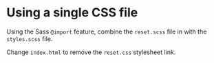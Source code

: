 # Using a single CSS file

Using the Sass `@import` feature, combine the `reset.scss` file in
with the `styles.scss` file.

Change `index.html` to remove the `reset.css` stylesheet link.
